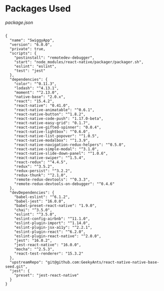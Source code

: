 # Packages Used

_package.json_

<pre class="line-numbers"><code class="language-json">
{
  "name": "SwiggyApp",
  "version": "6.0.0",
  "private": true,
  "scripts": {
    "postinstall": "remotedev-debugger",
    "start": "node_modules/react-native/packager/packager.sh",
    "eslint": "eslint",
    "test": "jest"
  },
  "dependencies": {
    "color": "^0.11.3",
    "lodash": "^4.13.1",
    "moment": "^2.13.0",
    "native-base": "2.0.x",
    "react": "15.4.2",
    "react-native": "0.41.0",
    "react-native-animatable": "^0.6.1",
    "react-native-button": "^1.8.2",
    "react-native-code-push": "1.17.0-beta",
    "react-native-easy-grid": "0.1.7",
    "react-native-gifted-spinner": "0.0.4",
    "react-native-lightbox": "^0.6.0",
    "react-native-list-popover": "^1.0.5",
    "react-native-modalbox": "^1.3.9",
    "react-native-navigation-redux-helpers": "^0.5.0",
    "react-native-simple-modal": "^3.1.0",
    "react-native-slide-down-panel": "^1.0.6",
    "react-native-swiper": "^1.5.4",
    "react-redux": "^4.4.5",
    "redux": "^3.5.2",
    "redux-persist": "^3.2.2",
    "redux-thunk": "^2.1.0",
    "remote-redux-devtools": "^0.3.3",
    "remote-redux-devtools-on-debugger": "^0.4.6"
  },
  "devDependencies": {
    "babel-eslint": "^6.1.2",
    "babel-jest": "16.0.0",
    "babel-preset-react-native": "1.9.0",
    "chai": "^3.5.0",
    "eslint": "^3.5.0",
    "eslint-config-airbnb": "^11.1.0",
    "eslint-plugin-import": "^1.14.0",
    "eslint-plugin-jsx-a11y": "^2.2.1",
    "eslint-plugin-react": "^6.2.0",
    "eslint-plugin-react-native": "^2.0.0",
    "jest": "16.0.2",
    "jest-react-native": "16.0.0",
    "mocha": "^2.5.3",
    "react-test-renderer": "15.3.2"
  },
  "upstreamRepo": "git@github.com:GeekyAnts/react-native-native-base-seed.git",
  "jest": {
    "preset": "jest-react-native"
  }
}</code></pre>

